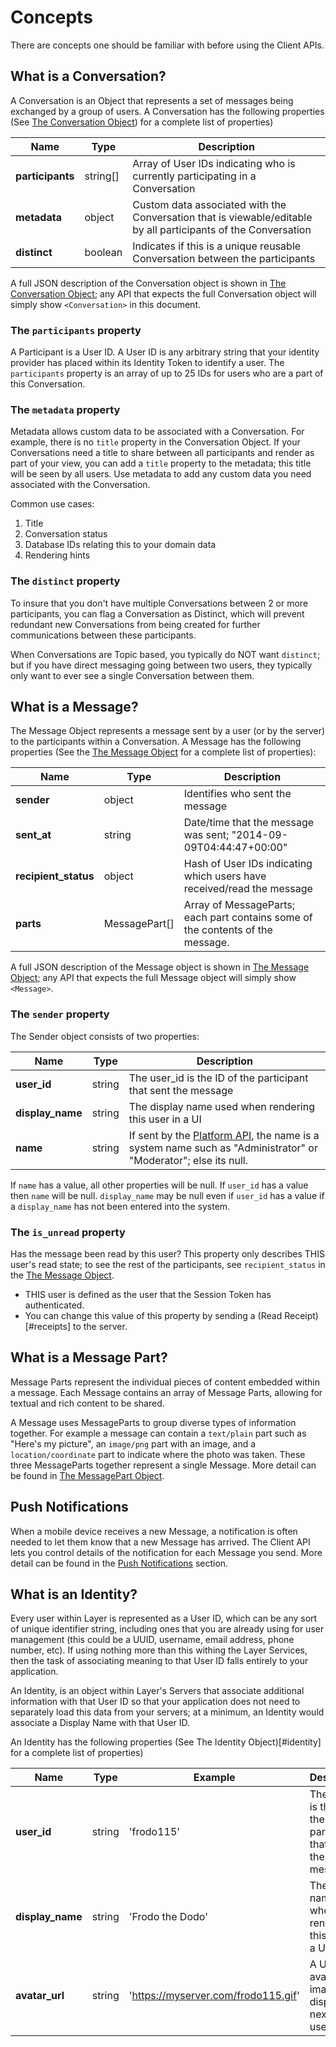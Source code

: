 # Concepts

There are concepts one should be familiar with before using the Client APIs.

## What is a Conversation?

A Conversation is an Object that represents a set of messages being exchanged by a group of users.  A Conversation has the following properties (See [The Conversation Object](#conversation)) for a complete list of properties)

| Name    | Type |  Description  |
|---------|------|---------------|
| **participants** | string[] | Array of User IDs indicating who is currently participating in a Conversation |
| **metadata** | object | Custom data associated with the Conversation that is viewable/editable by all participants of the Conversation |
| **distinct** | boolean | Indicates if this is a unique reusable Conversation between the participants |


A full JSON description of the Conversation object is shown in [The Conversation Object](#conversation); any API that expects the full Conversation object will simply show `<Conversation>` in this document.


### The `participants` property

A Participant is a User ID.  A User ID is any arbitrary string that your identity provider has placed within its Identity Token to identify a user.  The `participants` property is an array of up to 25 IDs for users who are a part of this Conversation.


### The `metadata` property

Metadata allows custom data to be associated with a Conversation.  For example, there is no `title` property in the Conversation Object.  If your Conversations need a title to share between all participants and render as part of your view, you can add a `title` property to the metadata; this title will be seen by all users.  Use metadata to add any custom data you need associated with the Conversation.

Common use cases:

1. Title
2. Conversation status
3. Database IDs relating this to your domain data
4. Rendering hints

### The `distinct` property

To insure that you don't have multiple Conversations between 2 or more participants, you can flag a Conversation as Distinct, which will prevent redundant new Conversations from being created for further communications between these participants.

When Conversations are Topic based, you typically do NOT want `distinct`; but if you have direct messaging going between two users, they typically only want to ever see a single Conversation between them.

## What is a Message?

The Message Object represents a message sent by a user (or by the server) to the participants within a Conversation. A Message has the following properties  (See the [The Message Object](#message) for a complete list of properties):

| Name    | Type |  Description  |
|---------|------|---------------|
| **sender** | object | Identifies who sent the message |
| **sent_at** | string | Date/time that the message was sent; "2014-09-09T04:44:47+00:00" |
| **recipient_status** | object | Hash of User IDs indicating which users have received/read the message |
| **parts** | MessagePart[] | Array of MessageParts; each part contains some of the contents of the message. |

A full JSON description of the Message object is shown in [The Message Object](#message); any API that expects the full Message object will simply show `<Message>`.

### The `sender` property

The Sender object consists of two properties:

| Name    | Type |  Description  |
|---------|------|---------------|
| **user_id** | string | The user_id is the ID of the participant that sent the message |
| **display_name** | string | The display name used when rendering this user in a UI |
| **name** | string | If sent by the [Platform API](https://developer.layer.com/docs/platform), the name is a system name such as "Administrator" or "Moderator"; else its null. |

If `name` has a value, all other properties will be null.  If `user_id` has a value then `name` will be null.  `display_name` may be null even if `user_id` has a value if a `display_name` has not been entered into the system.

### The `is_unread` property

Has the message been read by this user?  This property only describes THIS user's read state; to see the rest of the participants, see `recipient_status` in the [The Message Object](#message).

* THIS user is defined as the user that the Session Token has authenticated.
* You can change this value of this property by sending a (Read Receipt)[#receipts] to the server.


## What is a Message Part?

Message Parts represent the individual pieces of content embedded within a message.  Each Message contains an array of Message Parts, allowing for textual and rich content to be shared.

A Message uses MessageParts to group diverse types of information together.  For example a message can contain a `text/plain` part such as "Here's my picture", an `image/png` part with an image, and a `location/coordinate` part to indicate where the photo was taken.  These three MessageParts together represent a single Message.  More detail can be found in [The MessagePart Object](#message-part).

## Push Notifications

When a mobile device receives a new Message, a notification is often needed to let them know that a new Message has arrived.  The Client API lets you control details of the notification for each Message you send.  More detail can be found in the [Push Notifications](/docs/client/rest#push-notifications) section.

## What is an Identity?

Every user within Layer is represented as a User ID, which can be any sort of unique identifier string, including ones that you are already using for user management (this could be a UUID, username, email address, phone number, etc).  If using nothing more than this withing the Layer Services, then the task of associating meaning to that User ID falls entirely to your application.

An Identity, is an object within Layer's Servers that associate additional information with that User ID so that your application does not need to separately load this data from your servers; at a minimum, an Identity would associate a Display Name with that User ID.

An Identity has the following properties (See The Identity Object)[#identity] for a complete list of properties)

| Name    | Type |  Example | Description  |
|---------|------|----------|--------------|
| **user_id** | string | 'frodo115' | The user_id is the ID of the participant that sent the message |
| **display_name** | string | 'Frodo the Dodo' | The display name used when rendering this user in a UI |
| **avatar_url** | string | 'https://myserver.com/frodo115.gif' | A URL to an avatar image to display next to the user. |
